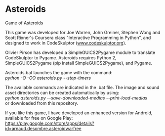 # Asteroids
Game of Asteroids

This game was developed for Joe Warren, John Greiner, Stephen Wong and Scott Rixner's Coursera class "Interactive Programming in Python", and designed to work in CodeSkulptor (www.codeskulptor.org).

Olivier Pirson has developed a SimpleGUICS2Pygame module to translate CodeSkulptor to Pygame. Asteroids requires Python 2, SimpleGUICS2Pygame (pip install SimpleGUICS2Pygame), and Pygame.

Asteroids.bat launches the game with the command:<br>
<i>python -O -OO asteroids.py --stop-timers</i>

The available commands are indicated in the .bat file.
The image and sound asset directories can be created automatically by using:<br>
<i>python asteroids.py --save-downloaded-medias --print-load-medias</i><br>
or downloaded from this repository.

If you like this game, I have developed an enhanced version for Android, available for free on Google Play:<br>
https://play.google.com/store/apps/details?id=arnaud.desombre.asteroidwarfree
